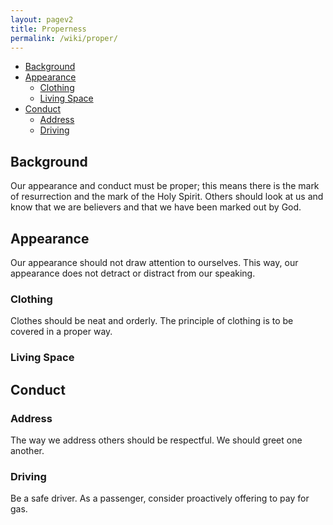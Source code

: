```yaml
---
layout: pagev2
title: Properness
permalink: /wiki/proper/
---
```

- [Background](#background)
- [Appearance](#appearance)
  - [Clothing](#clothing)
  - [Living Space](#living-space)
- [Conduct](#conduct)
  - [Address](#address)
  - [Driving](#driving)

## Background

Our appearance and conduct must be proper; this means there is the mark of resurrection and the mark of the Holy Spirit. Others should look at us and know that we are believers and that we have been marked out by God.

## Appearance

Our appearance should not draw attention to ourselves. This way, our appearance does not detract or distract from our speaking.

### Clothing

Clothes should be neat and orderly. The principle of clothing is to be covered in a proper way.

### Living Space

## Conduct

### Address

The way we address others should be respectful. We should greet one another. 

### Driving

Be a safe driver. As a passenger, consider proactively offering to pay for gas.